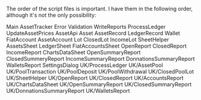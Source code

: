 The order of the script files is important. I have them in the following order, although it's not the only possibility:

Main
AssetTracker
Error
Validation
WriteReports
ProcessLedger
UpdateAssetPrices
AssetApi
Asset
AssetRecord
LedgerRecord
Wallet
FiatAccount
AssetAccount
Lot
ClosedLot
IncomeLot
SheetHelper
AssetsSheet
LedgerSheet
FiatAccountsSheet
OpenReport
ClosedReport
IncomeReport
ChartsDataSheet
OpenSummaryReport
ClosedSummeryReport
IncomeSummaryReport
DonnationsSummaryReport
WalletsReport
SettingsDialog
UK/ProcessLedger
UK/AssetPool
UK/PoolTransaction
UK/PoolDeposit
UK/PoolWithdrawal
UK/ClosedPoolLot
UK/SheetHelper
UK/OpenReport
UK/ClosedReport
UK/AccountsReport
UK/ChartsDataSheet
UK/OpenSummaryReport
UK/ClosedSummaryReport
UK/DonnationsSummaryReport
UK/WalletsReport
